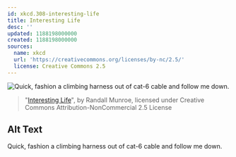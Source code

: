 ```yaml
---
id: xkcd.308-interesting-life
title: Interesting Life
desc: ''
updated: 1188198000000
created: 1188198000000
sources:
  name: xkcd
  url: 'https://creativecommons.org/licenses/by-nc/2.5/'
  license: Creative Commons 2.5
---
```

![Quick, fashion a climbing harness out of cat-6 cable and follow me down.](https://imgs.xkcd.com/comics/interesting_life.png)
> "[Interesting Life](https://xkcd.com/308/)", by Randall Munroe, licensed under Creative Commons Attribution-NonCommercial 2.5 License

## Alt Text
Quick, fashion a climbing harness out of cat-6 cable and follow me down.
